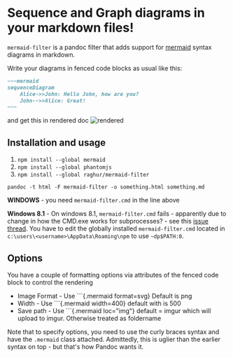 Sequence and Graph diagrams in your markdown files!
=========================

`mermaid-filter` is a pandoc filter that adds support for [mermaid](http://knsv.github.io/mermaid/) syntax diagrams in markdown.

Write your diagrams in fenced code blocks as usual like this:

```````markdown
~~~mermaid
sequenceDiagram
    Alice->>John: Hello John, how are you?
    John-->>Alice: Great!
~~~
```````

and get this in rendered doc ![rendered](https://cdn.rawgit.com/raghur/mermaid-filter/master/img/diagram-1.svg)

Installation and usage
---------------------

1. `npm install --global mermaid`
2. `npm install --global phantomjs`
3. `npm install --global raghur/mermaid-filter`

`pandoc -t html -F mermaid-filter -o something.html something.md`

**WINDOWS** - you need `mermaid-filter.cmd` in the line above

**Windows 8.1** - On windows 8.1, `mermaid-filter.cmd` fails - apparently due to change in how the CMD.exe works
for subprocesses? - see this [issue thread](https://github.com/jgm/pandoc/issues/3458).
You have to edit the globally installed `mermaid-filter.cmd` located in `c:\users\<username>\AppData\Roaming\npm`
to use `~dp$PATH:0`.

Options
--------------------

You have a couple of formatting options via attributes of the fenced code block to control the rendering

- Image Format - Use \`\`\`{.mermaid format=svg}     Default is png
- Width  - Use \`\`\`{.mermaid width=400}     default with is 500
- Save path - Use \`\`\`{.mermaid loc="img"}  default = imgur which will upload to imgur. Otherwise treated as foldername

Note that to specify options, you need to use the curly braces syntax and have the `.mermaid` class attached.
Admittedly, this is uglier than the earlier syntax on top - but that's how Pandoc wants it.

